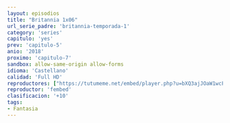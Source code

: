 ```yaml
---
layout: episodios
title: "Britannia 1x06"
url_serie_padre: 'britannia-temporada-1'
category: 'series'
capitulo: 'yes'
prev: 'capitulo-5'
anio: '2018'
proximo: 'capitulo-7'
sandbox: allow-same-origin allow-forms
idioma: 'Castellano'
calidad: 'Full HD'
reproductores: ["https://tutumeme.net/embed/player.php?u=bXQ3ajJOaW1wcFRGcEs2VW5XRGExTlRPMytmUnc3bHVwcWhoenVIUjI5SHF5TlNwc0taaG1jN2gwZHZSNTlIRHVhV2tZWitkNUtDVDNOL1ZvYW1rYjJSbG82U2I"]
reproductor: 'fembed'
clasificacion: '+10'
tags:
- Fantasia
---
```












